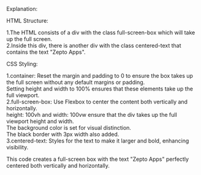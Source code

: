 Explanation:


HTML Structure:

1.The HTML consists of a div with the class full-screen-box which will take up the full screen.  
2.Inside this div, there is another div with the class centered-text that contains the text "Zepto Apps".


CSS Styling:

1.container: Reset the margin and padding to 0 to ensure the box takes up the full screen without any default margins or padding.  
    Setting height and width to 100% ensures that these elements take up the full viewport.  
2.full-screen-box: Use Flexbox to center the content both vertically and horizontally.  
    height: 100vh and width: 100vw ensure that the div takes up the full viewport height and width.   
    The background color is set for visual distinction.  
    The black border with 3px width also added.  
3.centered-text: Styles for the text to make it larger and bold, enhancing visibility.

This code creates a full-screen box with the text "Zepto Apps" perfectly centered both vertically and horizontally.





